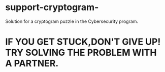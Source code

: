# support-cryptogram-
Solution for a cryptogram puzzle in the Cybersecurity program.
# IF YOU GET STUCK,DON'T GIVE UP! TRY SOLVING THE PROBLEM WITH A PARTNER.
